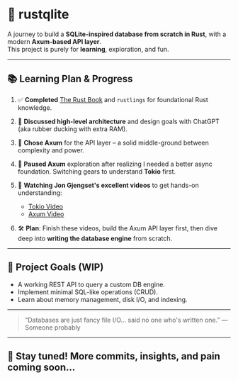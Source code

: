 <!-- # rustqlite -->
<!---->
<!-- Steps I am taking to learn/build: -->
<!---->
<!-- 1) Completed the rust book and the rustlings excercises for a basic understanding of rust. -->
<!---->
<!-- 2) Discussed with ChatGPT about the high level structure and architecture of the project. -->
<!---->
<!-- 3) Decided on the Axum for web APIs, because it might be the right mix of complexity and utility to provide both learning and progress. -->
<!---->
<!-- 4) Tried to look at Axum docs and understood very little so I am taking a step back and looking at the tokio crate first. -->
<!---->
<!-- 5) Referencing Jon Gjensat's Videos to learn about tokio and axum: -->
<!--     Axum Video: https://www.youtube.com/watch?v=Wnb_n5YktO8 -->
<!---->
<!--     Tokio Video: https://www.youtube.com/watch?v=o2ob8zkeq2s -->
<!---->
<!-- 6) First will complete these videos and try to build the API to the database before starting the actual database. -->
# 🦀 rustqlite

A journey to build a **SQLite-inspired database from scratch in Rust**, with a modern **Axum-based API layer**.  
This project is purely for **learning**, exploration, and fun.

---

## 📚 Learning Plan & Progress

1. ✅ **Completed** [The Rust Book](https://doc.rust-lang.org/book/) and `rustlings` for foundational Rust knowledge.

2. 💬 **Discussed high-level architecture** and design goals with ChatGPT (aka rubber ducking with extra RAM).

3. 🧩 **Chose Axum** for the API layer – a solid middle-ground between complexity and power.

4. 🤯 **Paused Axum** exploration after realizing I needed a better async foundation. Switching gears to understand **Tokio** first.

5. 🎥 **Watching Jon Gjengset's excellent videos** to get hands-on understanding:
   - [Tokio Video](https://www.youtube.com/watch?v=o2ob8zkeq2s)
   - [Axum Video](https://www.youtube.com/watch?v=Wnb_n5YktO8)

6. 🛠️ **Plan**: Finish these videos, build the Axum API layer first, then dive deep into **writing the database engine** from scratch.

---

## 🔭 Project Goals (WIP)
- A working REST API to query a custom DB engine.
- Implement minimal SQL-like operations (CRUD).
- Learn about memory management, disk I/O, and indexing.

---

> “Databases are just fancy file I/O... said no one who's written one.”
> — Someone probably

---

## 📌 Stay tuned! More commits, insights, and pain coming soon...

